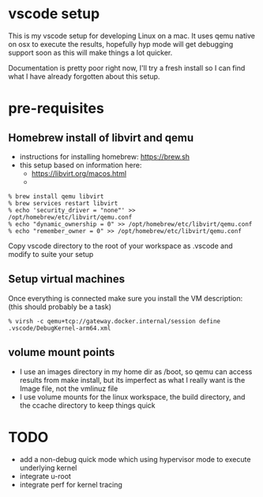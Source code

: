 # vscode setup

This is my vscode setup for developing Linux on a mac.  It uses qemu native on osx to execute the results, hopefully hyp mode will get debugging support soon as this will make things a lot quicker.

Documentation is pretty poor right now, I'll try a fresh install so I can find what I have already forgotten about this setup.

# pre-requisites

## Homebrew install of libvirt and qemu

- instructions for installing homebrew: https://brew.sh
- this setup based on information here:
   - https://libvirt.org/macos.html
   -  

```
% brew install qemu libvirt
% brew services restart libvirt
% echo 'security_driver = "none"' >> /opt/homebrew/etc/libvirt/qemu.conf
% echo "dynamic_ownership = 0" >> /opt/homebrew/etc/libvirt/qemu.conf
% echo "remember_owner = 0" >> /opt/homebrew/etc/libvirt/qemu.conf
```

Copy vscode directory to the root of your workspace as .vscode and modify to suite your setup

## Setup virtual machines

Once everything is connected make sure you install the VM description:
(this should probably be a task)

```
% virsh -c qemu+tcp://gateway.docker.internal/session define .vscode/DebugKernel-arm64.xml
```

## volume mount points

- I use an images directory in my home dir as /boot, so qemu can access results from make install, but its imperfect as what I really want is the Image file, not the vmlinuz file
- I use volume mounts for the linux workspace, the build directory, and the ccache directory to keep things quick


# TODO

- add a non-debug quick mode which using hypervisor mode to execute underlying kernel
- integrate u-root
- integrate perf for kernel tracing
